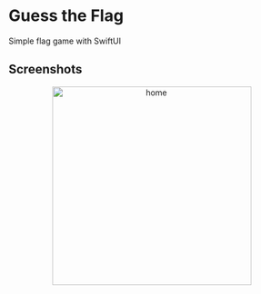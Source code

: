 # Guess the Flag
Simple flag game with SwiftUI

## Screenshots
<div align="center">
  <img width="350" alt="home" src="https://github.com/mrthnby/guess_the_flag/assets/72457200/3e613f14-2b73-4d47-a45e-c9f89dbda2a0">
</div>
